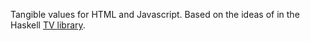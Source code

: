 Tangible values for HTML and Javascript.
Based on the ideas of in the Haskell [TV library](http://hackage.haskell.org/package/TV).
